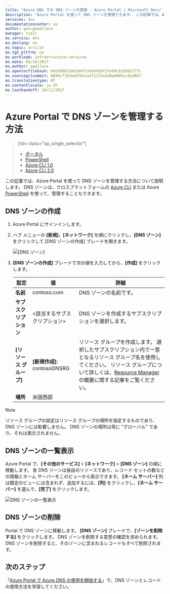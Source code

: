 ```yaml
---
title: "Azure DNS での DNS ゾーンの管理 - Azure Portal | Microsoft Docs"
description: "Azure Portal を使って DNS ゾーンを管理できます。 この記事では、Azure DNS で DNS ゾーンを更新、削除、および作成する方法について説明します"
services: dns
documentationcenter: na
author: georgewallace
manager: timlt
ms.service: dns
ms.devlang: na
ms.topic: article
ms.tgt_pltfrm: na
ms.workload: infrastructure-services
ms.date: 05/18/2017
ms.author: gwallace
ms.openlocfilehash: 69a509612e6204fc93dd42bf2fe69cb165b5777c
ms.sourcegitcommit: 6699c77dcbd5f8a1a2f21fba3d0a0005ac9ed6b7
ms.translationtype: HT
ms.contentlocale: ja-JP
ms.lasthandoff: 10/11/2017
---
```

# <a name="how-to-manage-dns-zones-in-the-azure-portal"></a>Azure Portal で DNS ゾーンを管理する方法

> [!div class="op_single_selector"]
> * [ポータル](dns-operations-dnszones-portal.md)
> * [PowerShell](dns-operations-dnszones.md)
> * [Azure CLI 1.0](dns-operations-dnszones-cli-nodejs.md)
> * [Azure CLI 2.0](dns-operations-dnszones-cli.md)

この記事では、Azure Portal を使って DNS ゾーンを管理する方法について説明します。 DNS ゾーンは、クロスプラットフォームの [Azure CLI](dns-operations-dnszones-cli.md) または Azure [PowerShell](dns-operations-dnszones.md) を使って、管理することもできます。

## <a name="create-a-dns-zone"></a>DNS ゾーンの作成

1. Azure Portal にサインインします。
2. ハブ メニューの **[新規]、[ネットワーク]** を順にクリックし、**[DNS ゾーン]** をクリックして [DNS ゾーンの作成] ブレードを開きます。

    ![[DNS ゾーン]](./media/dns-operations-dnszones-portal/openzone650.png)

4. **[DNS ゾーンの作成]** ブレードで次の値を入力してから、**[作成]** をクリックします。


   | **設定** | **値** | **詳細** |
   |---|---|---|
   |**名前**|contoso.com|DNS ゾーンの名前です。|
   |**サブスクリプション**|<該当するサブスクリプション>|DNS ゾーンを作成するサブスクリプションを選択します。|
   |**[リソース グループ]**|**[新規作成]**: contosoDNSRG|リソース グループを作成します。 選択したサブスクリプション内で一意となるリソース グループ名を使用してください。 リソース グループについて詳しくは、[Resource Manager](../azure-resource-manager/resource-group-overview.md?toc=%2fazure%2fdns%2ftoc.json#resource-groups) の概要に関する記事をご覧ください。|
   |**場所**|米国西部||

> [!NOTE]
> リソース グループの設定はリソース グループの場所を指定するものであり、DNS ゾーンには影響しません。 DNS ゾーンの場所は常に "グローバル" であり、それは表示されません。

## <a name="list-dns-zones"></a>DNS ゾーンの一覧表示

Azure Portal で、**[その他のサービス]** > **[ネットワーク]** > **[DNS ゾーン]** の順に移動します。 各 DNS ゾーンは独自のリソースであり、レコード セットの数などの情報とネーム サーバーをこのビューから表示できます。 **[ネーム サーバー]** 列は既定のビューには含まれず、追加するには、**[列]** をクリックし、**[ネーム サーバー]** を選んで、**[完了]** をクリックします。

![DNS ゾーンの一覧表示](./media/dns-operations-dnszones-portal/listzones.png)

## <a name="delete-a-dns-zone"></a>DNS ゾーンの削除

Portal で DNS ゾーンに移動します。 **[DNS ゾーン]** ブレードで、**[ゾーンを削除する]** をクリックします。 DNS ゾーンを削除する意思の確認を求められます。 DNS ゾーンを削除すると、そのゾーンに含まれるレコードもすべて削除されます。

## <a name="next-steps"></a>次のステップ

「[Azure Portal で Azure DNS の使用を開始する](dns-getstarted-portal.md)」で、DNS ゾーンとレコードの使用方法を学習してください。